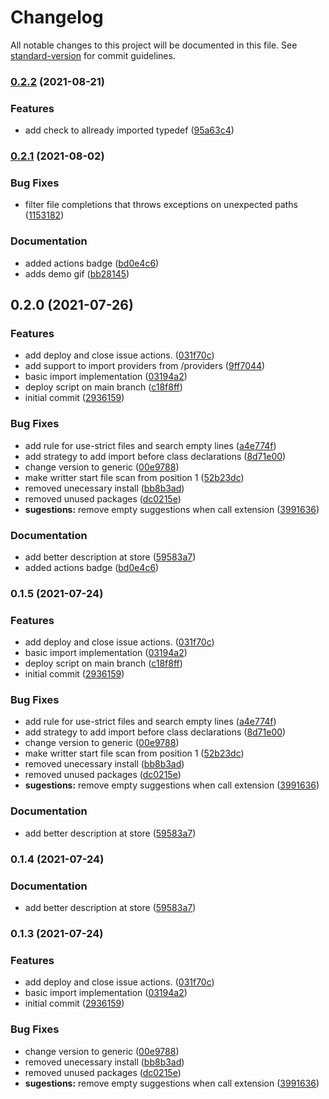 # Changelog

All notable changes to this project will be documented in this file. See [standard-version](https://github.com/conventional-changelog/standard-version) for commit guidelines.

### [0.2.2](https://github.com/vinicioslc/adonis4-tools/compare/v0.2.1...v0.2.2) (2021-08-21)


### Features

* add check to allready imported typedef ([95a63c4](https://github.com/vinicioslc/adonis4-tools/commits/95a63c4ff9481416d8720b58745d27c995e589fc))

### [0.2.1](https://github.com/vinicioslc/adonis4-tools/compare/v0.1.5...v0.2.1) (2021-08-02)

### Bug Fixes

* filter file completions that throws exceptions on unexpected paths ([1153182](https://github.com/vinicioslc/adonis4-tools/commits/11531826186b301ab35f73e8be15c2d4a432cff8))


### Documentation

* added actions badge ([bd0e4c6](https://github.com/vinicioslc/adonis4-tools/commits/bd0e4c65b7161818189e8ed2fae00a09ec4ca615))
* adds demo gif ([bb28145](https://github.com/vinicioslc/adonis4-tools/commits/bb28145691de5798958c577d31aaa458c26ab203))

## 0.2.0 (2021-07-26)


### Features

* add deploy and close issue actions. ([031f70c](https://github.com/vinicioslc/adonis4-tools/commits/031f70cc57618cd47e02d1aec78f0f9f7921f1b2))
* add support to import providers from /providers ([9ff7044](https://github.com/vinicioslc/adonis4-tools/commits/9ff7044a0d05a8b2f56f836b0205d10e1652448c))
* basic import implementation ([03194a2](https://github.com/vinicioslc/adonis4-tools/commits/03194a2586630b185b03c0bf76397dfd96e90ea7))
* deploy script on main branch ([c18f8ff](https://github.com/vinicioslc/adonis4-tools/commits/c18f8fff6585c774488d54d6b02514e690f1fb02))
* initial commit ([2936159](https://github.com/vinicioslc/adonis4-tools/commits/29361596d33b15855c65770c3554b885d337684d))


### Bug Fixes

* add rule for use-strict files and search empty lines ([a4e774f](https://github.com/vinicioslc/adonis4-tools/commits/a4e774f9ec82042a3e2c7738cd1e2171423b218e))
* add strategy to add import before class declarations ([8d71e00](https://github.com/vinicioslc/adonis4-tools/commits/8d71e001ce855339b4bdf92c90a5b6485f26cb59))
* change version to generic ([00e9788](https://github.com/vinicioslc/adonis4-tools/commits/00e97883df629ecbb1fcb2cf48a59b96b3cd50e6))
* make writter start file scan from position 1 ([52b23dc](https://github.com/vinicioslc/adonis4-tools/commits/52b23dcb2da1831abd063c8b14a6a500504b7577))
* removed unecessary install ([bb8b3ad](https://github.com/vinicioslc/adonis4-tools/commits/bb8b3ad8df0112e2911fa7d6e3f6c4382c93f026))
* removed unused packages ([dc0215e](https://github.com/vinicioslc/adonis4-tools/commits/dc0215e67140be30dd3bc84cc2cc302b00ed14b0))
* **sugestions:** remove empty suggestions when call extension ([3991636](https://github.com/vinicioslc/adonis4-tools/commits/399163695b045bbf65491e26bd29b370d458be19))


### Documentation

* add better description at store ([59583a7](https://github.com/vinicioslc/adonis4-tools/commits/59583a7a1abe6750a15e2bf76e894e14783b8cd3))
* added actions badge ([bd0e4c6](https://github.com/vinicioslc/adonis4-tools/commits/bd0e4c65b7161818189e8ed2fae00a09ec4ca615))

### 0.1.5 (2021-07-24)

### Features

- add deploy and close issue actions. ([031f70c](https://github.com/vinicioslc/adonis4-tools/commits/031f70cc57618cd47e02d1aec78f0f9f7921f1b2))
- basic import implementation ([03194a2](https://github.com/vinicioslc/adonis4-tools/commits/03194a2586630b185b03c0bf76397dfd96e90ea7))
- deploy script on main branch ([c18f8ff](https://github.com/vinicioslc/adonis4-tools/commits/c18f8fff6585c774488d54d6b02514e690f1fb02))
- initial commit ([2936159](https://github.com/vinicioslc/adonis4-tools/commits/29361596d33b15855c65770c3554b885d337684d))

### Bug Fixes

- add rule for use-strict files and search empty lines ([a4e774f](https://github.com/vinicioslc/adonis4-tools/commits/a4e774f9ec82042a3e2c7738cd1e2171423b218e))
- add strategy to add import before class declarations ([8d71e00](https://github.com/vinicioslc/adonis4-tools/commits/8d71e001ce855339b4bdf92c90a5b6485f26cb59))
- change version to generic ([00e9788](https://github.com/vinicioslc/adonis4-tools/commits/00e97883df629ecbb1fcb2cf48a59b96b3cd50e6))
- make writter start file scan from position 1 ([52b23dc](https://github.com/vinicioslc/adonis4-tools/commits/52b23dcb2da1831abd063c8b14a6a500504b7577))
- removed unecessary install ([bb8b3ad](https://github.com/vinicioslc/adonis4-tools/commits/bb8b3ad8df0112e2911fa7d6e3f6c4382c93f026))
- removed unused packages ([dc0215e](https://github.com/vinicioslc/adonis4-tools/commits/dc0215e67140be30dd3bc84cc2cc302b00ed14b0))
- **sugestions:** remove empty suggestions when call extension ([3991636](https://github.com/vinicioslc/adonis4-tools/commits/399163695b045bbf65491e26bd29b370d458be19))

### Documentation

- add better description at store ([59583a7](https://github.com/vinicioslc/adonis4-tools/commits/59583a7a1abe6750a15e2bf76e894e14783b8cd3))

### 0.1.4 (2021-07-24)

### Documentation

- add better description at store ([59583a7](https://github.com/vinicioslc/adonis4-tools/commits/59583a7a1abe6750a15e2bf76e894e14783b8cd3))

### 0.1.3 (2021-07-24)

### Features

- add deploy and close issue actions. ([031f70c](https://github.com/vinicioslc/adonis4-tools/commits/031f70cc57618cd47e02d1aec78f0f9f7921f1b2))
- basic import implementation ([03194a2](https://github.com/vinicioslc/adonis4-tools/commits/03194a2586630b185b03c0bf76397dfd96e90ea7))
- initial commit ([2936159](https://github.com/vinicioslc/adonis4-tools/commits/29361596d33b15855c65770c3554b885d337684d))

### Bug Fixes

- change version to generic ([00e9788](https://github.com/vinicioslc/adonis4-tools/commits/00e97883df629ecbb1fcb2cf48a59b96b3cd50e6))
- removed unecessary install ([bb8b3ad](https://github.com/vinicioslc/adonis4-tools/commits/bb8b3ad8df0112e2911fa7d6e3f6c4382c93f026))
- removed unused packages ([dc0215e](https://github.com/vinicioslc/adonis4-tools/commits/dc0215e67140be30dd3bc84cc2cc302b00ed14b0))
- **sugestions:** remove empty suggestions when call extension ([3991636](https://github.com/vinicioslc/adonis4-tools/commits/399163695b045bbf65491e26bd29b370d458be19))
